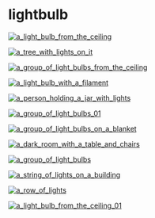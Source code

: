 # lightbulb

<a href="a_light_bulb_from_the_ceiling.jpg"><img alt="a_light_bulb_from_the_ceiling" src="a_light_bulb_from_the_ceiling.jpg"></a>

<a href="a_tree_with_lights_on_it.jpg"><img alt="a_tree_with_lights_on_it" src="a_tree_with_lights_on_it.jpg"></a>

<a href="a_group_of_light_bulbs_from_the_ceiling.jpg"><img alt="a_group_of_light_bulbs_from_the_ceiling" src="a_group_of_light_bulbs_from_the_ceiling.jpg"></a>

<a href="a_light_bulb_with_a_filament.jpg"><img alt="a_light_bulb_with_a_filament" src="a_light_bulb_with_a_filament.jpg"></a>

<a href="a_person_holding_a_jar_with_lights.jpg"><img alt="a_person_holding_a_jar_with_lights" src="a_person_holding_a_jar_with_lights.jpg"></a>

<a href="a_group_of_light_bulbs_01.jpg"><img alt="a_group_of_light_bulbs_01" src="a_group_of_light_bulbs_01.jpg"></a>

<a href="a_group_of_light_bulbs_on_a_blanket.jpg"><img alt="a_group_of_light_bulbs_on_a_blanket" src="a_group_of_light_bulbs_on_a_blanket.jpg"></a>

<a href="a_dark_room_with_a_table_and_chairs.jpg"><img alt="a_dark_room_with_a_table_and_chairs" src="a_dark_room_with_a_table_and_chairs.jpg"></a>

<a href="a_group_of_light_bulbs.jpg"><img alt="a_group_of_light_bulbs" src="a_group_of_light_bulbs.jpg"></a>

<a href="a_string_of_lights_on_a_building.jpg"><img alt="a_string_of_lights_on_a_building" src="a_string_of_lights_on_a_building.jpg"></a>

<a href="a_row_of_lights.jpg"><img alt="a_row_of_lights" src="a_row_of_lights.jpg"></a>

<a href="a_light_bulb_from_the_ceiling_01.jpg"><img alt="a_light_bulb_from_the_ceiling_01" src="a_light_bulb_from_the_ceiling_01.jpg"></a>

